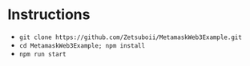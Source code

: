# Instructions

- `git clone https://github.com/Zetsuboii/MetamaskWeb3Example.git`
- `cd MetamaskWeb3Example; npm install`
- `npm run start`

